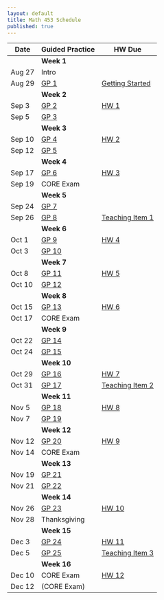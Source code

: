 ```yaml
---
layout: default
title: Math 453 Schedule
published: true
---
```








| Date   	| Guided Practice 	|  HW Due 	|
|--------	|---------	|-----------------	|
| 	| **Week 1**     	| |
| Aug 27 	| Intro  |	|
| Aug 29 	| [GP 1](/NSC-Math-453/GP1.html) | [Getting Started](http://www.overleaf.com/docs?snip_uri=https://raw.githubusercontent.com/sergeballif/NSC-Math-453/gh-pages/homework/Math453GettingStarted.tex&splash=none)	|
|     	  |   **Week 2**      	|                 	|                	
| Sep 3 	| [GP 2](/NSC-Math-453/GP2.html) | [HW 1](http://www.overleaf.com/docs?snip_uri=https://raw.githubusercontent.com/sergeballif/NSC-Math-453/gh-pages/homework/Math453HW1.tex&splash=none)	|
| Sep 5 	| [GP 3](/NSC-Math-453/GP3.html)  | 	|   
|     	|   **Week 3**      	|                 	|                	
| Sep 10 	| [GP 4](/NSC-Math-453/GP4.html) | [HW 2](http://www.overleaf.com/docs?snip_uri=https://raw.githubusercontent.com/sergeballif/NSC-Math-453/gh-pages/homework/Math453HW2.tex&splash=none) |
| Sep 12 	| [GP 5](/NSC-Math-453/GP5.html) | |    
|     	|   **Week 4**      	|                 	|  
| Sep 17 	| [GP 6](/NSC-Math-453/GP6.html) | [HW 3](http://www.overleaf.com/docs?snip_uri=https://raw.githubusercontent.com/sergeballif/NSC-Math-453/gh-pages/homework/Math453HW3.tex&splash=none)|              	
| Sep 19 	| CORE Exam |	|
|     	|   **Week 5**      	|                 	|                	
| Sep 24 	| [GP 7](/NSC-Math-453/GP7.html) |  |
| Sep 26 	| [GP 8](/NSC-Math-453/GP8.html) | [Teaching Item 1](/NSC-Math-453/TeachingItems.html) |
|     	|   **Week 6**      	|                 	|                	
| Oct 1 	| [GP 9](/NSC-Math-453/GP9.html)  | [HW 4](http://www.overleaf.com/docs?snip_uri=https://raw.githubusercontent.com/sergeballif/NSC-Math-453/gh-pages/homework/Math453HW4.tex&splash=none) |
| Oct 3 	| [GP 10](/NSC-Math-453/GP10.html) |  |    
|     	|   **Week 7**      	|                 	|                	
| Oct 8  	| [GP 11](/NSC-Math-453/GP11.html) | [HW 5](http://www.overleaf.com/docs?snip_uri=https://raw.githubusercontent.com/sergeballif/NSC-Math-453/gh-pages/homework/Math453HW5.tex&splash=none) |
| Oct 10 	| [GP 12](/NSC-Math-453/GP12.html) | 	|        
|     	|   **Week 8**      	|                 	|                	
| Oct 15 	| [GP 13](/NSC-Math-453/GP13.html) | [HW 6](http://www.overleaf.com/docs?snip_uri=https://raw.githubusercontent.com/sergeballif/NSC-Math-453/gh-pages/homework/Math453HW6.tex&splash=none) |
| Oct 17	| CORE Exam  | 	|
|     	|   **Week 9**      	|                 	|           
| Oct 22 	| [GP 14](/NSC-Math-453/GP14.html) |	|     	
| Oct 24  | [GP 15](/NSC-Math-453/GP15.html) |	|
|     	|   **Week 10**      	|                 	|                	
| Oct 29 	| [GP 16](/NSC-Math-453/GP16.html) |	[HW 7](http://www.overleaf.com/docs?snip_uri=https://raw.githubusercontent.com/sergeballif/NSC-Math-453/gh-pages/homework/Math453HW7.tex&splash=none) |
| Oct 31 	| [GP 17](/NSC-Math-453/GP17.html) | [Teaching Item 2](/NSC-Math-453/homework/Math453TeachingItem2.pdf)	|
|     	|   **Week 11**      	|                 	|                	
| Nov 5 	| [GP 18](/NSC-Math-453/GP18.html)  | [HW 8](http://www.overleaf.com/docs?snip_uri=https://raw.githubusercontent.com/sergeballif/NSC-Math-453/gh-pages/homework/Math453HW8.tex&splash=none) |
| Nov 7 	| [GP 19](/NSC-Math-453/GP19.html)  | 	|          
|     	|   **Week 12**      	|                 	|                	
| Nov 12 	| [GP 20](/NSC-Math-453/GP20.html) | [HW 9](http://www.overleaf.com/docs?snip_uri=https://raw.githubusercontent.com/sergeballif/NSC-Math-453/gh-pages/homework/Math453HW9.tex&splash=none) |
| Nov 14 	| CORE Exam | 	|
|     	|   **Week 13**      	|                 	|  
| Nov 19 	| [GP 21](/NSC-Math-453/GP21.html) |  |
| Nov 21 	| [GP 22](/NSC-Math-453/GP22.html) | 	| 
|     	|   **Week 14**      	|                 	| 
| Nov 26 	| [GP 23](/NSC-Math-453/GP23.html) | [HW 10](http://www.overleaf.com/docs?snip_uri=https://raw.githubusercontent.com/sergeballif/NSC-Math-453/gh-pages/homework/Math453HW10.tex&splash=none)  |
| Nov 28 	| Thanksgiving  |       	|
|     	|   **Week 15**      	|                 	|  
| Dec 3 	| [GP 24](/NSC-Math-453/GP25.html) | [HW 11](http://www.overleaf.com/docs?snip_uri=https://raw.githubusercontent.com/sergeballif/NSC-Math-453/gh-pages/homework/Math453HW11.tex&splash=none)  |
| Dec 5 	| [GP 25](/NSC-Math-453/GP26.html) | [Teaching Item 3](/NSC-Math-453/homework/Math453TeachingItem3.pdf)	|          	
|     	|   **Week 16**      	|                 	|  
| Dec 10 	| CORE Exam  | [HW 12](http://www.overleaf.com/docs?snip_uri=https://raw.githubusercontent.com/sergeballif/NSC-Math-453/gh-pages/homework/Math453HW12.tex&splash=none) |
| Dec 12 	| (CORE Exam)  | 	|
